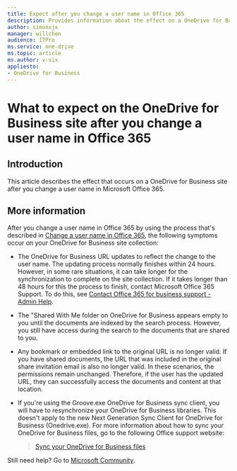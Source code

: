 ```yaml
---
title: Expect after you change a user name in Office 365
description: Provides information about the effect on a OneDrive for Business site after you change a user name in Office 365.
author: simonxjx
manager: willchen
audience: ITPro
ms.service: one-drive
ms.topic: article
ms.author: v-six
appliesto:
- OneDrive for Business
---
```


# What to expect on the OneDrive for Business site after you change a user name in Office 365

## Introduction

This article describes the effect that occurs on a OneDrive for Business site after you change a user name in Microsoft Office 365.

## More information

After you change a user name in Office 365 by using the process that's described in [Change a user name in Office 365](https://support.office.com/article/change-a-user-name-in-office-365-fb5ac074-e203-4e1f-9843-b9d1a3e03297), the following symptoms occur on your OneDrive for Business site collection:

- The OneDrive for Business URL updates to reflect the change to the user name. The updating process normally finishes within 24 hours. However, in some rare situations, it can take longer for the synchronization to complete on the site collection. If it takes longer than 48 hours for this the process to finish, contact Microsoft Office 365 Support. To do this, see [Contact Office 365 for business support - Admin Help](https://support.office.com/article/contact-office-365-for-business-support-admin-help-32a17ca7-6fa0-4870-8a8d-e25ba4ccfd4b).

- The "Shared With Me folder on OneDrive for Business appears empty to you until the documents are indexed by the search process. However, you still have access during the search to the documents that are shared to you.

- Any bookmark or embedded link to the original URL is no longer valid. If you have shared documents, the URL that was included in the original share invitation email is also no longer valid. In these scenarios, the permissions remain unchanged. Therefore, if the user has the updated URL, they can successfully access the documents and content at that location.

- If you're using the Groove.exe OneDrive for Business sync client, you will have to resynchronize your OneDrive for Business libraries. This doesn't apply to the new Next Generation Sync Client for OneDrive for Business (Onedrive.exe). For more information about how to sync your OneDrive for Business files, go to the following Office support website: 

  > [Sync your OneDrive for Business files](https://support.office.com/article/sync-your-onedrive-for-business-files-23e1f12b-d896-4cb1-a238-f91d19827a16)

Still need help? Go to [Microsoft Community](https://answers.microsoft.com/).